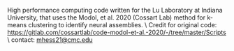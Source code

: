 High performance computing code written for the Lu Laboratory at Indiana University, that uses the Modol, et al. 2020 (Cossart Lab)  method for k-means clustering to identify neural assemblies. \\
Credit for original code: https://gitlab.com/cossartlab/code-modol-et-al.-2020/-/tree/master/Scripts \\
contact: mhess21@cmc.edu
